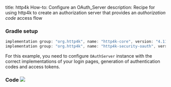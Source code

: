 title: http4k How-to: Configure an OAuth_Server
description: Recipe for using http4k to create an authorization server that provides an *authorization code* access flow

### Gradle setup

```groovy
implementation group: "org.http4k", name: "http4k-core", version: "4.11.0.1"
implementation group: "org.http4k", name: "http4k-security-oauth", version: "4.11.0.1"
```

For this example, you need to configure `OAuthServer` instance with the correct implementations of your login pages, generation of authentication codes and access tokens.

### Code [<img class="octocat" src="/img/octocat-32.png"/>](https://github.com/http4k/http4k/blob/master/src/docs/guide/howto/configure_an_oauth_server/example.kt)

<script src="https://gist-it.appspot.com/https://github.com/http4k/http4k/blob/master/src/docs/guide/howto/configure_an_oauth_server/example.kt"></script>
